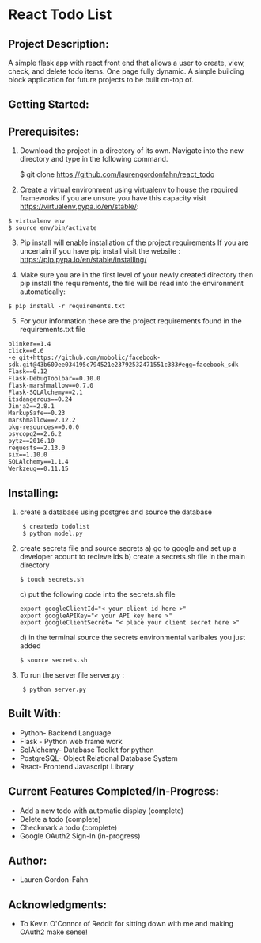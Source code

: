# React Todo List

## Project Description:

A simple flask app with react front end that allows a user to create, view, check, and delete todo items. One page fully dynamic. A simple building block application for future projects to be built on-top of.

## Getting Started:

## Prerequisites:

1) Download the project in a directory of its own. Navigate into the new directory and type in the following command.  

    $ git clone https://github.com/laurengordonfahn/react_todo

2) Create a virtual environment using virtualenv to house the required frameworks if you are unsure you have this capacity visit https://virtualenv.pypa.io/en/stable/: 

```
$ virtualenv env
$ source env/bin/activate
```

3) Pip install will enable installation of the project requirements
If you are uncertain if you have pip install visit the website : https://pip.pypa.io/en/stable/installing/

4) Make sure you are in the first level of your newly created directory then pip install the requirements, the file will be read into the environment automatically:

```
$ pip install -r requirements.txt
```

5) For your information these are the project requirements found in the requirements.txt file

```
blinker==1.4
click==6.6
-e git+https://github.com/mobolic/facebook-sdk.git@43b609ee034195c794521e23792532471551c383#egg=facebook_sdk
Flask==0.12
Flask-DebugToolbar==0.10.0
flask-marshmallow==0.7.0
Flask-SQLAlchemy==2.1
itsdangerous==0.24
Jinja2==2.8.1
MarkupSafe==0.23
marshmallow==2.12.2
pkg-resources==0.0.0
psycopg2==2.6.2
pytz==2016.10
requests==2.13.0
six==1.10.0
SQLAlchemy==1.1.4
Werkzeug==0.11.15
```

## Installing:
1) create a database using postgres and source the database
``` 
    $ createdb todolist
    $ python model.py
```
2) create secrets file and source secrets 
    a) go to google and set up a developer acount to recieve ids
    b) create a secrets.sh file in the main directory
    ```
    $ touch secrets.sh
    ```
    c) put the following code into the secrets.sh file
    ```
    export googleClientId="< your client id here >"
    export googleAPIKey="< your API key here >"
    export googleClientSecret= "< place your client secret here >"
    ```
    d) in the terminal source the secrets environmental varibales you just added
    ```
    $ source secrets.sh
    ```
4) To run the server file server.py :
``` 
    $ python server.py
```

## Built With:
* Python- Backend Language
* Flask - Python web frame work
* SqlAlchemy- Database Toolkit for python
* PostgreSQL- Object Relational Database System
* React- Frontend Javascript Library

## Current Features Completed/In-Progress:
* Add a new todo with automatic display (complete)
* Delete a todo (complete)
* Checkmark a todo (complete)
* Google OAuth2 Sign-In (in-progress)


## Author:
* Lauren Gordon-Fahn

## Acknowledgments:
* To Kevin O'Connor of Reddit for sitting down with me and making OAuth2 make sense!